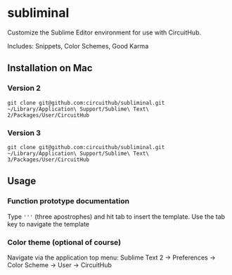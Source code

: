 subliminal
==========

Customize the Sublime Editor environment for use with CircuitHub.

Includes: Snippets, Color Schemes, Good Karma

## Installation on Mac

### Version 2
`git clone git@github.com:circuithub/subliminal.git ~/Library/Application\ Support/Sublime\ Text\ 2/Packages/User/CircuitHub`

### Version 3
`git clone git@github.com:circuithub/subliminal.git ~/Library/Application\ Support/Sublime\ Text\ 3/Packages/User/CircuitHub`

## Usage

### Function prototype documentation
Type `'''` (three apostrophes) and hit tab to insert the template. Use the tab key to navigate the template

### Color theme (optional of course)
Navigate via the application top menu: Sublime Text 2 -> Preferences -> Color Scheme -> User -> CircuitHub
